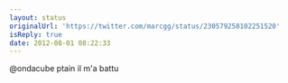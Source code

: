 ```yaml
---
layout: status
originalUrl: 'https://twitter.com/marcgg/status/230579258102251520'
isReply: true
date: 2012-08-01 08:22:33
---
```


@ondacube ptain il m'a battu
